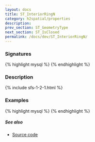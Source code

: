 ```yaml
---
layout: docs
title: ST_InteriorRingN
category: h2spatial/properties
description: 
prev_section: ST_GeometryType
next_section: ST_IsClosed
permalink: /docs/dev/ST_InteriorRingN/
---
```


### Signatures

{% highlight mysql %}
{% endhighlight %}

### Description



{% include sfs-1-2-1.html %}

### Examples

{% highlight mysql %}
{% endhighlight %}

##### See also

* <a href="https://github.com/irstv/H2GIS/blob/master/h2spatial/src/main/java/org/h2gis/h2spatial/internal/function/spatial/properties/ST_InteriorRingN.java" target="_blank">Source code</a>
